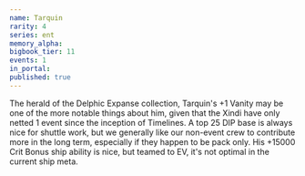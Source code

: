 ```yaml
---
name: Tarquin
rarity: 4
series: ent
memory_alpha:
bigbook_tier: 11
events: 1
in_portal:
published: true
---
```


The herald of the Delphic Expanse collection, Tarquin's +1 Vanity may be one of the more notable things about him, given that the Xindi have only netted 1 event since the inception of Timelines. A top 25 DIP base is always nice for shuttle work, but we generally like our non-event crew to contribute more in the long term, especially if they happen to be pack only. His +15000 Crit Bonus ship ability is nice, but teamed to EV, it's not optimal in the current ship meta.
